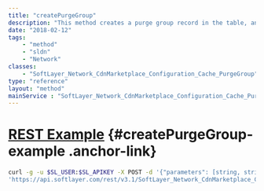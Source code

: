 ```yaml
---
title: "createPurgeGroup"
description: "This method creates a purge group record in the table, and also initiates the purge action based on the input option value. The unsaved groups will be deleted after 15 days if no purge actions executed. The possible input option value can be: 1: (Default) Only purge the paths in the group, don't save the group as favorite. 2: Only save the group as favorite, don't purge the paths. 3: Save the group as favorite and also purge the paths in the group. "
date: "2018-02-12"
tags:
    - "method"
    - "sldn"
    - "Network"
classes:
    - "SoftLayer_Network_CdnMarketplace_Configuration_Cache_PurgeGroup"
type: "reference"
layout: "method"
mainService : "SoftLayer_Network_CdnMarketplace_Configuration_Cache_PurgeGroup"
---
```


# [REST Example](#createPurgeGroup-example) <a href="/article/rest/"><i class="fas fa-question"></i></a> {#createPurgeGroup-example .anchor-link} 
```bash
curl -g -u $SL_USER:$SL_APIKEY -X POST -d '{"parameters": [string, string, string, int]}' \
'https://api.softlayer.com/rest/v3.1/SoftLayer_Network_CdnMarketplace_Configuration_Cache_PurgeGroup/createPurgeGroup'
```
